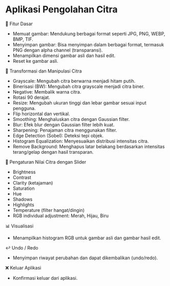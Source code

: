 # Aplikasi Pengolahan Citra

📁 Fitur Dasar
- Memuat gambar: Mendukung berbagai format seperti JPG, PNG, WEBP, BMP, TIF.  
- Menyimpan gambar: Bisa menyimpan dalam berbagai format, termasuk PNG dengan alpha channel (transparansi).  
- Menampilkan dimensi gambar asli dan hasil edit.  
- Reset ke gambar asli.  

🎨 Transformasi dan Manipulasi Citra  
- Grayscale: Mengubah citra berwarna menjadi hitam putih.  
- Binerisasi (BW): Mengubah citra grayscale menjadi citra biner.  
- Negative: Membalik warna citra.  
- Rotasi 90 derajat.  
- Resize: Mengubah ukuran tinggi dan lebar gambar sesuai input pengguna.  
- Flip horizontal dan vertikal.  
- Smoothing: Menghaluskan citra dengan Gaussian filter.  
- Blur: Efek blur dengan Gaussian filter lebih kuat.  
- Sharpening: Penajaman citra menggunakan filter.  
- Edge Detection (Sobel): Deteksi tepi objek.  
- Histogram Equalization: Menyesuaikan distribusi intensitas citra.  
- Remove Background: Menghapus latar belakang berdasarkan intensitas terang/gelap dengan hasil transparan.  

🧮 Pengaturan Nilai Citra dengan Slider  
- Brightness  
- Contrast  
- Clarity (ketajaman)  
- Saturation  
- Hue  
- Shadows  
- Highlights  
- Temperature (filter hangat/dingin)  
- RGB individual adjustment: Merah, Hijau, Biru  

📊 Visualisasi  
- Menampilkan histogram RGB untuk gambar asli dan gambar hasil edit.  

↩️ Undo / Redo  
- Menyimpan riwayat perubahan dan dapat dikembalikan (undo/redo).  

❌ Keluar Aplikasi  
- Konfirmasi keluar dari aplikasi.  
